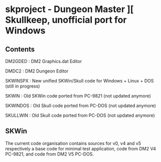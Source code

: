 # skproject - Dungeon Master ][ Skullkeep, unofficial port for Windows
## Contents

DM2GDED : DM2 Graphics.dat Editor

DMDC2 : DM2 Dungeon Editor

SKWINSPX : New unified SKWin/Skull code for Windows + Linux + DOS (still in progress)

SKWIN : Old SKWin code ported from PC-9821 (not updated anymore)

SKWINDOS : Old Skull code ported from PC-DOS (not updated anymore)

SKULLWIN : Old Skull code ported from PC-DOS (not updated anymore)

## SKWin

The current code organisation contains sources for v0, v4 and v5 respectively a base code for minimal test application, code from DM2 V4 PC-9821, and code from DM2 V5 PC-DOS.